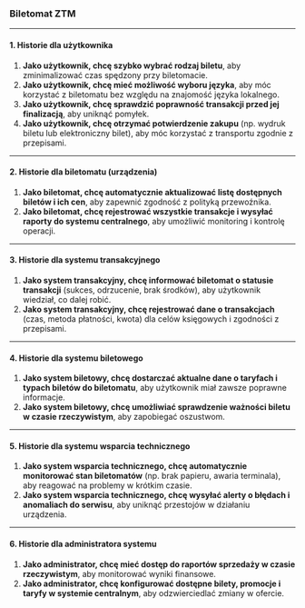 ﻿
### Biletomat ZTM

----------

#### 1. Historie dla użytkownika

1.  **Jako użytkownik, chcę szybko wybrać rodzaj biletu**, aby zminimalizować czas spędzony przy biletomacie.
2.  **Jako użytkownik, chcę mieć możliwość wyboru języka**, aby móc korzystać z biletomatu bez względu na znajomość języka lokalnego.
3.  **Jako użytkownik, chcę sprawdzić poprawność transakcji przed jej finalizacją**, aby uniknąć pomyłek.
4.  **Jako użytkownik, chcę otrzymać potwierdzenie zakupu** (np. wydruk biletu lub elektroniczny bilet), aby móc korzystać z transportu zgodnie z przepisami.

----------

#### 2. Historie dla biletomatu (urządzenia)

1.  **Jako biletomat, chcę automatycznie aktualizować listę dostępnych biletów i ich cen**, aby zapewnić zgodność z polityką przewoźnika.
2.  **Jako biletomat, chcę rejestrować wszystkie transakcje i wysyłać raporty do systemu centralnego**, aby umożliwić monitoring i kontrolę operacji.

----------

#### 3. Historie dla systemu transakcyjnego

1.  **Jako system transakcyjny, chcę informować biletomat o statusie transakcji** (sukces, odrzucenie, brak środków), aby użytkownik wiedział, co dalej robić.
2.  **Jako system transakcyjny, chcę rejestrować dane o transakcjach** (czas, metoda płatności, kwota) dla celów księgowych i zgodności z przepisami.

----------

#### 4. Historie dla systemu biletowego

1.  **Jako system biletowy, chcę dostarczać aktualne dane o taryfach i typach biletów do biletomatu**, aby użytkownik miał zawsze poprawne informacje.
2.  **Jako system biletowy, chcę umożliwiać sprawdzenie ważności biletu w czasie rzeczywistym**, aby zapobiegać oszustwom.

----------

#### 5. Historie dla systemu wsparcia technicznego

1.  **Jako system wsparcia technicznego, chcę automatycznie monitorować stan biletomatów** (np. brak papieru, awaria terminala), aby reagować na problemy w krótkim czasie.
2.  **Jako system wsparcia technicznego, chcę wysyłać alerty o błędach i anomaliach do serwisu**, aby uniknąć przestojów w działaniu urządzenia.

----------

#### 6. Historie dla administratora systemu

1.  **Jako administrator, chcę mieć dostęp do raportów sprzedaży w czasie rzeczywistym**, aby monitorować wyniki finansowe.
2.  **Jako administrator, chcę konfigurować dostępne bilety, promocje i taryfy w systemie centralnym**, aby odzwierciedlać zmiany w ofercie.


